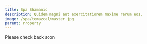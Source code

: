 ```yaml
---
title: Spa Shamanic
description: Quidem magni aut exercitationem maxime rerum eos.
image: /spa/temazcal/master.jpg
parent: Property
---
```


Please check back soon
